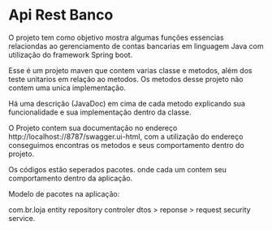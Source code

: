 # Api Rest Banco

O projeto tem como objetivo mostra algumas funções essencias relaciondas ao gerenciamento de contas bancarias em linguagem Java com utilização do framework Spring boot.

Esse é um projeto maven que contem varias classe e metodos, além dos teste unitarios em relação ao metodos. Os metodos desse projeto não contem uma unica implementação.

Há uma descrição (JavaDoc) em cima de cada metodo explicando sua funcionalidade e sua implementação dentro da classe. 

O Projeto contem sua documentação no endereço http://localhost://8787/swagger.ui-html, com a utilização do endereço conseguimos encontras os metodos e seus comportamento dentro do projeto.

Os códigos estão seperados pacotes. onde cada um contem seu comportamento dentro da aplicação.

Modelo de pacotes na aplicação:

com.br.loja
      entity
      repository
      controler
      dtos > reponse
           > request
       security
       service.
        
     
